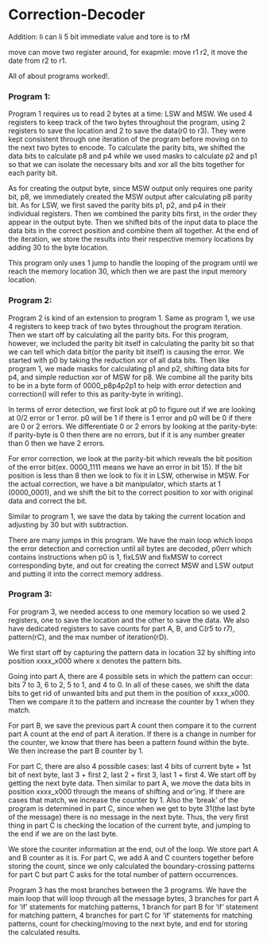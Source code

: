 # Correction-Decoder
Addition: li can li 5 bit immediate value and tore is to rM

move can move two register around, for exapmle: move r1 r2, it move the date from r2 to r1. 

All of about programs worked!.


### Program 1:

Program 1 requires us to read 2 bytes at a time: LSW and MSW. We used 4 registers to keep track of the two bytes throughout the program, using 2 registers to save the location and 2 to save the data(r0 to r3). They were kept consistent through one iteration of the program before moving on to the next two bytes to encode. 
To calculate the parity bits, we shifted the data bits to calculate p8 and p4 while we used masks to calculate p2 and p1 so that we can isolate the necessary bits and xor all the bits together for each parity bit.


As for creating the output byte, since MSW output only requires one parity bit, p8, we immediately created the MSW output after calculating p8 parity bit. As for LSW, we first saved the parity bits p1, p2, and p4 in their individual registers. Then we combined the parity bits first, in the order they appear in the output byte. Then we shifted bits of the input data to place the data bits in the correct position and combine them all together. At the end of the iteration, we store the results into their respective memory locations by adding 30 to the byte location.


This program only uses 1 jump to handle the looping of the program until we reach the memory location 30, which then we are past the input memory location.
### Program 2:
Program 2 is kind of an extension to program 1. Same as program 1, we use 4 registers to keep track of two bytes throughout the program iteration. Then we start off by calculating all the parity bits. For this program, however, we included the parity bit itself in calculating the parity bit so that we can tell which data bit(or the parity bit itself) is causing the error. We started with p0 by taking the reduction xor of all data bits. Then like program 1, we made masks for calculating p1 and p2, shifting data bits for p4, and simple reduction xor of MSW for p8. We combine all the parity bits to be in a byte form of 0000_p8p4p2p1 to help with error detection and correction(I will refer to this as parity-byte in writing).


In terms of error detection, we first look at p0 to figure out if we are looking at 0/2 error or 1 error. p0 will be 1 if there is 1 error and p0 will be 0 if there are 0 or 2 errors. We differentiate 0 or 2 errors by looking at the parity-byte: if parity-byte is 0 then there are no errors, but if it is any number greater than 0 then we have 2 errors.


For error correction, we look at the parity-bit which reveals the bit position of the error bit(ex. 0000_1111 means we have an error in bit 15). If the bit position is less than 8 then we look to fix it in LSW, otherwise in MSW. For the actual correction, we have a bit manipulator, which starts at 1 (0000_0001), and we shift the bit to the correct position to xor with original data and correct the bit.


Similar to program 1, we save the data by taking the current location and adjusting by 30 but with subtraction.


There are many jumps in this program. We have the main loop which loops the error detection and correction until all bytes are decoded, p0err which contains instructions when p0 is 1, fixLSW and fixMSW to correct corresponding byte, and out for creating the correct MSW and LSW output and putting it into the correct memory address.
### Program 3:
For program 3, we needed access to one memory location so we used 2 registers, one to save the location and the other to save the data. We also have dedicated registers to save counts for part A, B, and C(r5 to r7), pattern(rC), and the max number of iteration(rD).


We first start off by capturing the pattern data in location 32 by shifting into position xxxx_x000 where x denotes the pattern bits.


Going into part A, there are 4 possible sets in which the pattern can occur: bits 7 to 3, 6 to 2, 5 to 1, and 4 to 0. In all of these cases, we shift the data bits to get rid of unwanted bits and put them in the position of xxxx_x000. Then we compare it to the pattern and increase the counter by 1 when they match.


For part B, we save the previous part A count then compare it to the current part A count at the end of part A iteration. If there is a change in number for the counter, we know that there has been a pattern found within the byte. We then increase the part B counter by 1.


For part C, there are also 4 possible cases: last 4 bits of current byte + 1st bit of next byte, last 3 + first 2, last 2 + first 3, last 1 + first 4. We start off by getting the next byte data. Then similar to part A, we move the data bits in position xxxx_x000 through the means of shifting and or’ing. If there are cases that match, we increase the counter by 1. Also the ‘break’ of the program is determined in part C, since when we get to byte 31(the last byte of the message) there is no message in the next byte. Thus, the very first thing in part C is checking the location of the current byte, and jumping to the end if we are on the last byte.


We store the counter information at the end, out of the loop. We store part A and B counter as it is. For part C, we add A and C counters together before storing the count, since we only calculated the boundary-crossing patterns for part C but part C asks for the total number of pattern occurrences.


Program 3 has the most branches between the 3 programs. We have the main loop that will loop through all the message bytes, 3 branches for part A for ‘if’ statements for matching patterns, 1 branch for part B for ‘if’ statement for matching pattern, 4 branches for part C for ‘if’ statements for matching patterns, count for checking/moving to the next byte, and end for storing the calculated results.
